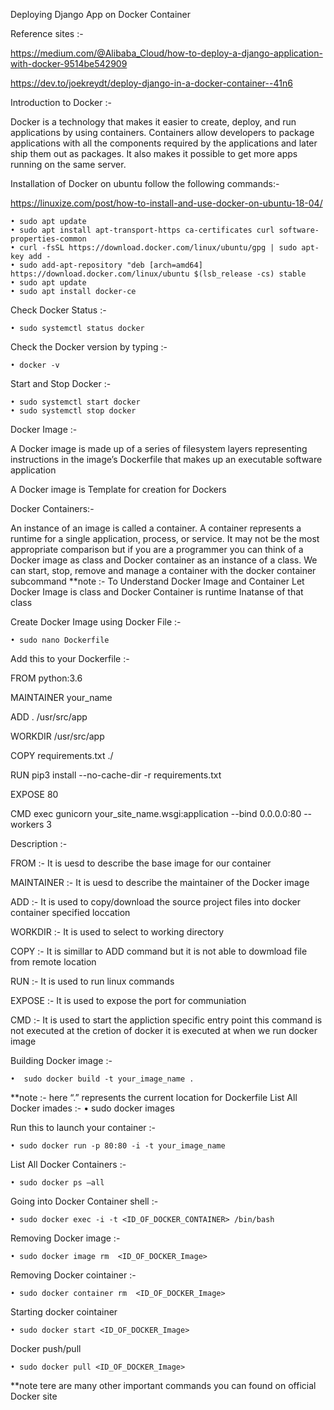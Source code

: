 ﻿Deploying Django App on Docker Container

Reference sites :- 

https://medium.com/@Alibaba_Cloud/how-to-deploy-a-django-application-with-docker-9514be542909

https://dev.to/joekreydt/deploy-django-in-a-docker-container--41n6

Introduction to Docker :- 

Docker is a technology that makes it easier to create, deploy, and run applications by using containers. Containers allow developers to package applications with all the components required by the applications and later ship them out as packages. It also makes it possible to get more apps running on the same server.

Installation of Docker on ubuntu follow the following commands:-

https://linuxize.com/post/how-to-install-and-use-docker-on-ubuntu-18-04/


    • sudo apt update
    • sudo apt install apt-transport-https ca-certificates curl software-properties-common
    • curl -fsSL https://download.docker.com/linux/ubuntu/gpg | sudo apt-key add -
    • sudo add-apt-repository "deb [arch=amd64] https://download.docker.com/linux/ubuntu $(lsb_release -cs) stable
    • sudo apt update
    • sudo apt install docker-ce

Check Docker Status :-

    • sudo systemctl status docker

Check the Docker version by typing :-

    • docker -v

Start and Stop Docker :-

    • sudo systemctl start docker
    • sudo systemctl stop docker

Docker Image :-

A Docker image is made up of a series of filesystem layers representing instructions in the image’s Dockerfile that makes up an executable software application	

A Docker image is Template for creation for Dockers	


Docker Containers:-

An instance of an image is called a container. A container represents a runtime for a single application, process, or service.
It may not be the most appropriate comparison but if you are a programmer you can think of a Docker image as class and Docker container as an instance of a class.
We can start, stop, remove and manage a container with the docker container subcommand
**note :- To Understand Docker Image and Container Let Docker Image is class and Docker Container is runtime Inatanse of that class


Create Docker Image using Docker File :-

    • sudo nano Dockerfile

Add this to your Dockerfile :-

FROM python:3.6

MAINTAINER your_name

ADD . /usr/src/app

WORKDIR /usr/src/app

COPY requirements.txt ./

RUN pip3 install --no-cache-dir -r requirements.txt

EXPOSE 80

CMD exec gunicorn your_site_name.wsgi:application --bind 0.0.0.0:80 --workers 3

Description :-

FROM :- It is uesd to describe the base image for our container

MAINTAINER :- It is uesd to describe the maintainer of the Docker image

ADD :- It is used to copy/download the source project files into docker container specified loccation

WORKDIR :- It is used to select to working directory

COPY :- It is simillar to ADD command but it is not able to dowmload file from remote location	   

RUN :- It is used to run linux commands

EXPOSE :- It is used to expose the port for communiation

CMD :- It is used to start the appliction specific entry point this command is not executed at the cretion of docker it is executed at when we run docker image

Building Docker image :-

    •  sudo docker build -t your_image_name .
      
**note :- here “.” represents the current location for Dockerfile
List All Docker imades :-
    • sudo docker images
      
Run this to launch your container :-

    • sudo docker run -p 80:80 -i -t your_image_name

List All Docker Containers :-

    • sudo docker ps –all
      
Going into Docker Container shell :-

    • sudo docker exec -i -t <ID_OF_DOCKER_CONTAINER> /bin/bash 	


Removing Docker image :-

    • sudo docker image rm  <ID_OF_DOCKER_Image>




Removing Docker cointainer :-

    • sudo docker container rm  <ID_OF_DOCKER_Image>



Starting docker cointainer
    
    • sudo docker start <ID_OF_DOCKER_Image>
	
Docker push/pull 
 		
	• sudo docker pull <ID_OF_DOCKER_Image>

**note tere are many other important commands you can found on official Docker site













